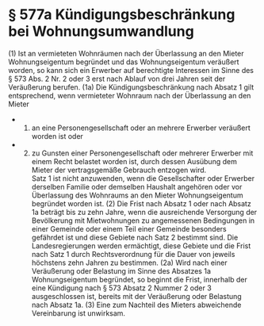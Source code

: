 # § 577a Kündigungsbeschränkung bei Wohnungsumwandlung
(1) Ist an vermieteten Wohnräumen nach der Überlassung an den Mieter Wohnungseigentum begründet und das Wohnungseigentum veräußert worden, so kann sich ein Erwerber auf berechtigte Interessen im Sinne des § 573 Abs. 2 Nr. 2 oder 3 erst nach Ablauf von drei Jahren seit der Veräußerung berufen.
(1a) Die Kündigungsbeschränkung nach Absatz 1 gilt entsprechend, wenn vermieteter Wohnraum nach der Überlassung an den Mieter
* 1. an eine Personengesellschaft oder an mehrere Erwerber veräußert worden ist oder
* 2. zu Gunsten einer Personengesellschaft oder mehrerer Erwerber mit einem Recht belastet worden ist, durch dessen Ausübung dem Mieter der vertragsgemäße Gebrauch entzogen wird.  
Satz 1 ist nicht anzuwenden, wenn die Gesellschafter oder Erwerber derselben Familie oder demselben Haushalt angehören oder vor Überlassung des Wohnraums an den Mieter Wohnungseigentum begründet worden ist.
(2) Die Frist nach Absatz 1 oder nach Absatz 1a beträgt bis zu zehn Jahre, wenn die ausreichende Versorgung der Bevölkerung mit Mietwohnungen zu angemessenen Bedingungen in einer Gemeinde oder einem Teil einer Gemeinde besonders gefährdet ist und diese Gebiete nach Satz 2 bestimmt sind. Die Landesregierungen werden ermächtigt, diese Gebiete und die Frist nach Satz 1 durch Rechtsverordnung für die Dauer von jeweils höchstens zehn Jahren zu bestimmen.
(2a) Wird nach einer Veräußerung oder Belastung im Sinne des Absatzes 1a Wohnungseigentum begründet, so beginnt die Frist, innerhalb der eine Kündigung nach § 573 Absatz 2 Nummer 2 oder 3 ausgeschlossen ist, bereits mit der Veräußerung oder Belastung nach Absatz 1a.
(3) Eine zum Nachteil des Mieters abweichende Vereinbarung ist unwirksam.